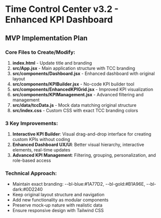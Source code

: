 # Time Control Center v3.2 - Enhanced KPI Dashboard

## MVP Implementation Plan

### Core Files to Create/Modify:
1. **index.html** - Update title and branding
2. **src/App.jsx** - Main application structure with TCC branding
3. **src/components/Dashboard.jsx** - Enhanced dashboard with original layout
4. **src/components/KPIBuilder.jsx** - No-code KPI builder tool
5. **src/components/EnhancedKPIGrid.jsx** - Improved KPI visualization
6. **src/components/KPIManagement.jsx** - Advanced filtering and management
7. **src/data/tccData.js** - Mock data matching original structure
8. **src/index.css** - Custom CSS with exact TCC branding colors

### 3 Key Improvements:
1. **Interactive KPI Builder**: Visual drag-and-drop interface for creating custom KPIs without coding
2. **Enhanced Dashboard UX/UI**: Better visual hierarchy, interactive elements, real-time updates
3. **Advanced KPI Management**: Filtering, grouping, personalization, and role-based access

### Technical Approach:
- Maintain exact branding: --bl-blue:#1A77D2, --bl-gold:#B1A96E, --bl-dark:#0D2240
- Keep original layout structure and navigation
- Add new functionality as modular components
- Preserve mock-up nature with realistic data
- Ensure responsive design with Tailwind CSS